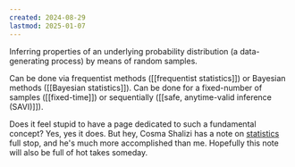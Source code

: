 ```yaml
---
created: 2024-08-29
lastmod: 2025-01-07
---
```


Inferring properties of an underlying probability distribution (a data-generating process) by means of random samples. 

Can be done via frequentist methods ([[frequentist statistics]]) or Bayesian methods ([[Bayesian statistics]]). Can be done for a fixed-number of samples ([[fixed-time]]) or sequentially ([[safe, anytime-valid inference (SAVI)]]). 

Does it feel stupid to have a page dedicated to such a fundamental concept? Yes, yes it does. But hey, Cosma Shalizi has a note on [statistics](http://bactra.org/notebooks/statistics.html) full stop, and he's much more accomplished than me. Hopefully this note will also be full of hot takes someday. 